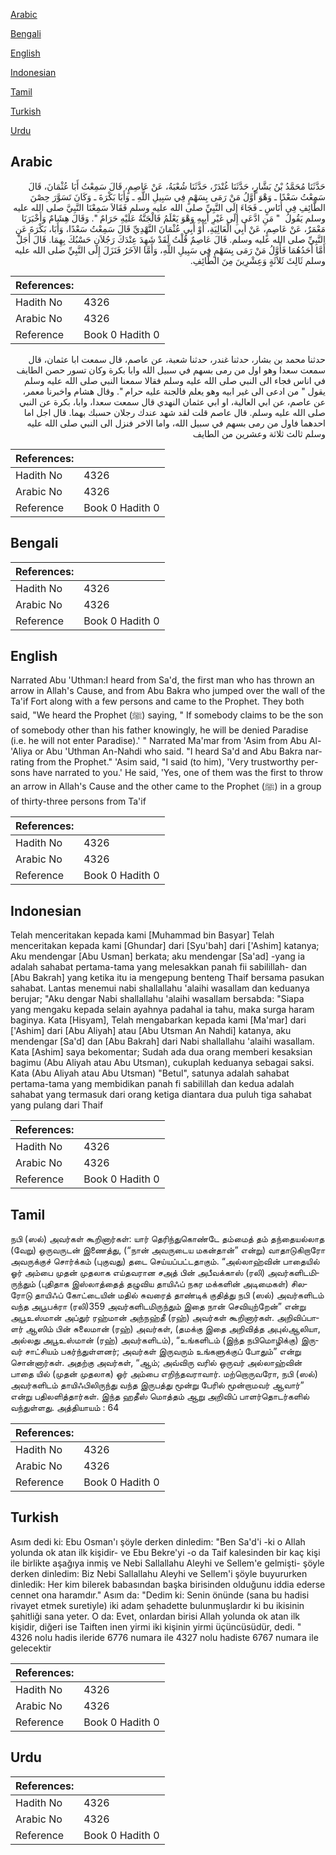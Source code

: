[Arabic](#arabic)

[Bengali](#bengali)

[English](#english)

[Indonesian](#indonesian)

[Tamil](#tamil)

[Turkish](#turkish)

[Urdu](#urdu)

## Arabic


<div dir="rtl" lang="ar" style={{fontSize:'larger',backgroundColor:'#f8f9fa',padding:20}}>
حَدَّثَنَا مُحَمَّدُ بْنُ بَشَّارٍ، حَدَّثَنَا غُنْدَرٌ، حَدَّثَنَا شُعْبَةُ، عَنْ عَاصِمٍ، قَالَ سَمِعْتُ أَبَا عُثْمَانَ، قَالَ سَمِعْتُ سَعْدًا ـ وَهْوَ أَوَّلُ مَنْ رَمَى بِسَهْمٍ فِي سَبِيلِ اللَّهِ ـ وَأَبَا بَكْرَةَ ـ وَكَانَ تَسَوَّرَ حِصْنَ الطَّائِفِ فِي أُنَاسٍ ـ فَجَاءَ إِلَى النَّبِيِّ صلى الله عليه وسلم فَقَالاَ سَمِعْنَا النَّبِيَّ صلى الله عليه وسلم يَقُولُ ‏ "‏ مَنِ ادَّعَى إِلَى غَيْرِ أَبِيهِ وَهْوَ يَعْلَمُ فَالْجَنَّةُ عَلَيْهِ حَرَامٌ ‏"‏‏.‏ وَقَالَ هِشَامٌ وَأَخْبَرَنَا مَعْمَرٌ، عَنْ عَاصِمٍ، عَنْ أَبِي الْعَالِيَةِ، أَوْ أَبِي عُثْمَانَ النَّهْدِيِّ قَالَ سَمِعْتُ سَعْدًا، وَأَبَا، بَكْرَةَ عَنِ النَّبِيِّ صلى الله عليه وسلم‏.‏ قَالَ عَاصِمٌ قُلْتُ لَقَدْ شَهِدَ عِنْدَكَ رَجُلاَنِ حَسْبُكَ بِهِمَا‏.‏ قَالَ أَجَلْ أَمَّا أَحَدُهُمَا فَأَوَّلُ مَنْ رَمَى بِسَهْمٍ فِي سَبِيلِ اللَّهِ، وَأَمَّا الآخَرُ فَنَزَلَ إِلَى النَّبِيِّ صلى الله عليه وسلم ثَالِثَ ثَلاَثَةٍ وَعِشْرِينَ مِنَ الطَّائِفِ‏.‏
</div>
<div style={{backgroundColor:'#f8f9fa',padding:20, marginBottom: 10}}><table> <thead> <tr> <th>References:</th> <th></th> </tr> </thead> <tbody><tr><td>Hadith No</td><td>4326</td></tr><tr><td>Arabic No</td><td>4326</td></tr><tr><td>Reference</td><td>Book 0 Hadith 0</td></tr></tbody></table></div>


<div dir="rtl" lang="ar" style={{fontSize:'larger',backgroundColor:'#f8f9fa',padding:20}}>
حدثنا محمد بن بشار، حدثنا غندر، حدثنا شعبة، عن عاصم، قال سمعت ابا عثمان، قال سمعت سعدا وهو اول من رمى بسهم في سبيل الله وابا بكرة وكان تسور حصن الطايف في اناس فجاء الى النبي صلى الله عليه وسلم فقالا سمعنا النبي صلى الله عليه وسلم يقول " من ادعى الى غير ابيه وهو يعلم فالجنة عليه حرام ". وقال هشام واخبرنا معمر، عن عاصم، عن ابي العالية، او ابي عثمان النهدي قال سمعت سعدا، وابا، بكرة عن النبي صلى الله عليه وسلم. قال عاصم قلت لقد شهد عندك رجلان حسبك بهما. قال اجل اما احدهما فاول من رمى بسهم في سبيل الله، واما الاخر فنزل الى النبي صلى الله عليه وسلم ثالث ثلاثة وعشرين من الطايف
</div>
<div style={{backgroundColor:'#f8f9fa',padding:20, marginBottom: 10}}><table> <thead> <tr> <th>References:</th> <th></th> </tr> </thead> <tbody><tr><td>Hadith No</td><td>4326</td></tr><tr><td>Arabic No</td><td>4326</td></tr><tr><td>Reference</td><td>Book 0 Hadith 0</td></tr></tbody></table></div>

## Bengali


<div dir="ltr" lang="bn" style={{fontSize:'larger',backgroundColor:'#f8f9fa',padding:20}}>

</div>
<div style={{backgroundColor:'#f8f9fa',padding:20, marginBottom: 10}}><table> <thead> <tr> <th>References:</th> <th></th> </tr> </thead> <tbody><tr><td>Hadith No</td><td>4326</td></tr><tr><td>Arabic No</td><td>4326</td></tr><tr><td>Reference</td><td>Book 0 Hadith 0</td></tr></tbody></table></div>

## English


<div dir="ltr" lang="en" style={{fontSize:'larger',backgroundColor:'#f8f9fa',padding:20}}>
Narrated Abu 'Uthman:I heard from Sa'd, the first man who has thrown an arrow in Allah's Cause, and from Abu Bakra who jumped over the wall of the Ta'if Fort along with a few persons and came to the Prophet. They both said, "We heard the Prophet (ﷺ) saying, " If somebody claims to be the son of somebody other than his father knowingly, he will be denied Paradise (i.e. he will not enter Paradise).' " Narrated Ma'mar from 'Asim from Abu Al-'Aliya or Abu 'Uthman An-Nahdi who said. "I heard Sa'd and Abu Bakra narrating from the Prophet." 'Asim said, "I said (to him), 'Very trustworthy persons have narrated to you.' He said, 'Yes, one of them was the first to throw an arrow in Allah's Cause and the other came to the Prophet (ﷺ) in a group of thirty-three persons from Ta'if
</div>
<div style={{backgroundColor:'#f8f9fa',padding:20, marginBottom: 10}}><table> <thead> <tr> <th>References:</th> <th></th> </tr> </thead> <tbody><tr><td>Hadith No</td><td>4326</td></tr><tr><td>Arabic No</td><td>4326</td></tr><tr><td>Reference</td><td>Book 0 Hadith 0</td></tr></tbody></table></div>

## Indonesian


<div dir="ltr" lang="id" style={{fontSize:'larger',backgroundColor:'#f8f9fa',padding:20}}>
Telah menceritakan kepada kami [Muhammad bin Basyar] Telah menceritakan kepada kami [Ghundar] dari [Syu'bah] dari ['Ashim] katanya; Aku mendengar [Abu Usman] berkata; aku mendengar [Sa'ad] -yang ia adalah sahabat pertama-tama yang melesakkan panah fii sabilillah- dan [Abu Bakrah] yang ketika itu ia mengepung benteng Thaif bersama pasukan sahabat. Lantas menemui nabi shallallahu 'alaihi wasallam dan keduanya berujar; "Aku dengar Nabi shallallahu 'alaihi wasallam bersabda: "Siapa yang mengaku kepada selain ayahnya padahal ia tahu, maka surga haram baginya. Kata [Hisyam], Telah mengabarkan kepada kami [Ma'mar] dari ['Ashim] dari [Abu Aliyah] atau [Abu Utsman An Nahdi] katanya, aku mendengar [Sa'd] dan [Abu Bakrah] dari Nabi shallallahu 'alaihi wasallam. Kata [Ashim] saya bekomentar; Sudah ada dua orang memberi kesaksian bagimu (Abu Aliyah atau Abu Utsman), cukuplah keduanya sebagai saksi. Kata (Abu Aliyah atau Abu Utsman) "Betul", satunya adalah sahabat pertama-tama yang membidikan panah fi sabilillah dan kedua adalah sahabat yang termasuk dari orang ketiga diantara dua puluh tiga sahabat yang pulang dari Thaif
</div>
<div style={{backgroundColor:'#f8f9fa',padding:20, marginBottom: 10}}><table> <thead> <tr> <th>References:</th> <th></th> </tr> </thead> <tbody><tr><td>Hadith No</td><td>4326</td></tr><tr><td>Arabic No</td><td>4326</td></tr><tr><td>Reference</td><td>Book 0 Hadith 0</td></tr></tbody></table></div>

## Tamil


<div dir="ltr" lang="ta" style={{fontSize:'larger',backgroundColor:'#f8f9fa',padding:20}}>
நபி (ஸல்) அவர்கள் கூறினார்கள்: யார் தெரிந்துகொண்டே தம்மைத் தம் தந்தையல்லாத (வேறு) ஒருவருடன் இணைத்து, (“நான் அவருடைய மகன்தான்” என்று) வாதாடுகிறாரோ அவருக்குச் சொர்க்கம் (புகுவது) தடை செய்யப்பட்டதாகும். “அல்லாஹ்வின் பாதையில் ஓர் அம்பை முதன் முதலாக எய்தவரான சஅத் பின் அபீவக்காஸ் (ரலி) அவர்களிடமிருந்தும் (புதிதாக இஸ்லாத்தைத் தழுவிய தாயிஃப் நகர மக்களின் அடிமைகள்) சிலரோடு தாயிஃப் கோட்டையின் மதில் சுவரைத் தாண்டிக் குதித்து நபி (ஸல்) அவர்களிடம் வந்த அபூபக்ரா (ரலி)359 அவர்களிடமிருந்தும் இதை நான் செவியுற்றேன்” என்று அபூஉஸ்மான் அப்துர் ரஹ்மான் அந்நஹ்தீ (ரஹ்) அவர்கள் கூறினார்கள். அறிவிப்பாளர் ஆஸிம் பின் சுலைமான் (ரஹ்) அவர்கள், (தமக்கு இதை அறிவித்த அபுல்ஆலியா, அல்லது அபூஉஸ்மான் (ரஹ்) அவர்களிடம்), “உங்களிடம் (இந்த நபிமொழிக்கு) இருவர் சாட்சியம் பகர்ந்துள்ளனர்; அவர்கள் இருவரும் உங்களுக்குப் போதும்” என்று சொன்னார்கள். அதற்கு அவர்கள், “ஆம்; அவ்விரு வரில் ஒருவர் அல்லாஹ்வின் பாதை யில் (முதன் முதலாக) ஓர் அம்பை எறிந்தவராவார். மற்றொருவரோ, நபி (ஸல்) அவர்களிடம் தாயிஃபிலிருந்து வந்த இருபத்து மூன்று பேரில் மூன்றாமவர் ஆவார்” என்று பதிலளித்தார்கள். இந்த ஹதீஸ் மொத்தம் ஆறு அறிவிப் பாளர்தொடர்களில் வந்துள்ளது. அத்தியாயம் : 64
</div>
<div style={{backgroundColor:'#f8f9fa',padding:20, marginBottom: 10}}><table> <thead> <tr> <th>References:</th> <th></th> </tr> </thead> <tbody><tr><td>Hadith No</td><td>4326</td></tr><tr><td>Arabic No</td><td>4326</td></tr><tr><td>Reference</td><td>Book 0 Hadith 0</td></tr></tbody></table></div>

## Turkish


<div dir="ltr" lang="tr" style={{fontSize:'larger',backgroundColor:'#f8f9fa',padding:20}}>
Asım dedi ki: Ebu Osman'ı şöyle derken dinledim: "Ben Sa'd'i -ki o Allah yolunda ok atan ilk kişidir- ve Ebu Bekre'yi -o da Taif kalesinden bir kaç kişi ile birlikte aşağıya inmiş ve Nebi Sallallahu Aleyhi ve Sellem'e gelmişti- şöyle derken dinledim: Biz Nebi Sallallahu Aleyhi ve Sellem'i şöyle buyururken dinledik: Her kim bilerek babasından başka birisinden olduğunu iddia ederse cennet ona haramdır." Asım da: "Dedim ki: Senin önünde (sana bu hadisi rivayet etmek suretiyle) iki adam şehadette bulunmuşlardır ki bu ikisinin şahitliği sana yeter. O da: Evet, onlardan birisi Allah yolunda ok atan ilk kişidir, diğeri ise Taiften inen yirmi iki kişinin yirmi üçüncüsüdür, dedi. " 4326 nolu hadis ileride 6776 numara ile 4327 nolu hadiste 6767 numara ile gelecektir
</div>
<div style={{backgroundColor:'#f8f9fa',padding:20, marginBottom: 10}}><table> <thead> <tr> <th>References:</th> <th></th> </tr> </thead> <tbody><tr><td>Hadith No</td><td>4326</td></tr><tr><td>Arabic No</td><td>4326</td></tr><tr><td>Reference</td><td>Book 0 Hadith 0</td></tr></tbody></table></div>

## Urdu


<div dir="rtl" lang="ur" style={{fontSize:'larger',backgroundColor:'#f8f9fa',padding:20}}>

</div>
<div style={{backgroundColor:'#f8f9fa',padding:20, marginBottom: 10}}><table> <thead> <tr> <th>References:</th> <th></th> </tr> </thead> <tbody><tr><td>Hadith No</td><td>4326</td></tr><tr><td>Arabic No</td><td>4326</td></tr><tr><td>Reference</td><td>Book 0 Hadith 0</td></tr></tbody></table></div>
